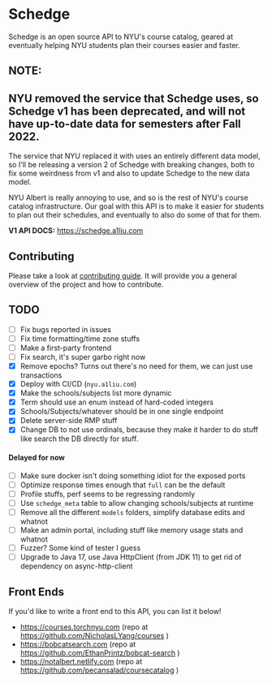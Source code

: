 # Schedge
Schedge is an open source API to NYU's course catalog, geared at eventually helping
NYU students plan their courses easier and faster.

## NOTE:

## NYU removed the service that Schedge uses, so Schedge v1 has been deprecated, and will not have up-to-date data for semesters after Fall 2022.
The service that NYU replaced it with uses an entirely different data model, so I'll be releasing a version 2 of Schedge with breaking changes, both to fix some weirdness from v1 and also to update Schedge to the new data model.

NYU Albert is really annoying to use, and so is the rest of NYU's course catalog
infrastructure. Our goal with this API is to make it easier for students to plan
out their schedules, and eventually to also do some of that for them.

**V1 API DOCS:** https://schedge.a1liu.com

## Contributing
Please take a look at [contributing guide](docs/CONTRIBUTING.md). It will provide
you a general overview of the project and how to contribute.

## TODO
- [ ] Fix bugs reported in issues
- [ ] Fix time formatting/time zone stuffs
- [ ] Make a first-party frontend
- [ ] Fix search, it's super garbo right now
- [x] Remove epochs? Turns out there's no need for them, we can just use transactions
- [x] Deploy with CI/CD (`nyu.a1liu.com`)
- [x] Make the schools/subjects list more dynamic
- [x] Term should use an enum instead of hard-coded integers
- [x] Schools/Subjects/whatever should be in one single endpoint
- [x] Delete server-side RMP stuff
- [x] Change DB to not use ordinals, because they make it harder to do stuff like
      search the DB directly for stuff.

#### Delayed for now
- [ ] Make sure docker isn't doing something idiot for the exposed ports
- [ ] Optimize response times enough that `full` can be the default
- [ ] Profile stuffs, perf seems to be regressing randomly
- [ ] Use `schedge_meta` table to allow changing schools/subjects at runtime
- [ ] Remove all the different `models` folders, simplify database edits and whatnot
- [ ] Make an admin portal, including stuff like memory usage stats and whatnot
- [ ] Fuzzer? Some kind of tester I guess
- [ ] Upgrade to Java 17, use Java HttpClient (from JDK 11) to get rid of dependency
      on async-http-client

## Front Ends
If you'd like to write a front end to this API, you can list it below!

- https://courses.torchnyu.com (repo at https://github.com/NicholasLYang/courses )
- https://bobcatsearch.com (repo at https://github.com/EthanPrintz/bobcat-search )
- https://notalbert.netlify.com (repo at https://github.com/pecansalad/coursecatalog )
